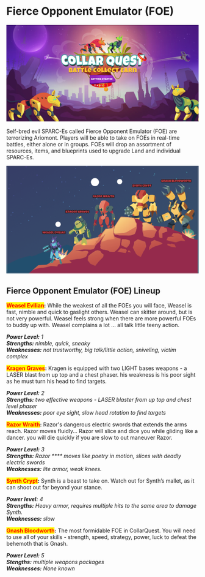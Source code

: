 # Fierce Opponent Emulator (FOE)

![CollarQuest a Metaverse Play2Earn Ecosystem](<../../../.gitbook/assets/image (1) (2).png>)

Self-bred evil SPARC-Es called Fierce Opponent Emulator (FOE) are terrorizing Ariomont. Players will be able to take on FOEs in real-time battles, either alone or in groups. FOEs will drop an assortment of resources, items, and blueprints used to upgrade Land and individual SPARC-Es.

![Fierce Opponent Emulator Lineup](../../../.gitbook/assets/FOEs.png)

## **Fierce Opponent Emulator (FOE) Lineup**

<mark style="color:red;">**Weasel Evilian**</mark>**:**  While the weakest of all the FOEs you will face, Weasel is fast, nimble and quick to gaslight others.  Weasel can skitter around, but is not very powerful.  Weasel feels strong when there are more powerful FOEs to buddy up with.  Weasel complains a lot … all talk little teeny action.

_**Power Level:** 1_\
_**Strengths:** nimble, quick, sneaky_\
_**Weaknesses:** not trustworthy, big talk/little action, sniveling, victim complex_



<mark style="color:red;">**Kragen Graves**</mark>**:** Kragen is equipped with two LIGHT bases weapons  -  a LASER blast from up top and a chest phaser. his weakness is his poor sight as he must turn his head to find targets.&#x20;

_**Power Level:** 2_\
_**Strengths:** two effective weapons - LASER blaster from up top and chest level phaser_\
_**Weaknesses:** poor eye sight, slow head rotation to find targets_



<mark style="color:red;">**Razor Wraith**</mark>**:** Razor's dangerous electric swords that extends the arms reach.  Razor moves fluidly… Razor will slice and dice you while gliding like a dancer.  you will die quickly if you are slow to out maneuver Razor.

_**Power Level:** 3_\
_**Strengths:** Razor **** moves like poetry in motion, slices with deadly electric swords_\
_**Weaknesses:**  lite armor, weak knees._



<mark style="color:red;">**Synth Crypt**</mark>**:**  Synth is a beast to take on.  Watch out for Synth’s mallet, as it can shoot out far beyond your stance.

_**Power level:** 4_\
_**Strengths:** Heavy armor, requires multiple hits to the same area to damage Synth._\
_**Weaknesses:**  slow_



<mark style="color:red;">**Gnash Bloodworth**</mark>**:**  The most formidable FOE in CollarQuest.  You will need to use all of your skills - strength, speed, strategy, power, luck to defeat the behemoth that is Gnash.  &#x20;

_**Power Level:** 5_\
_**Stengths:**  multiple weapons packages_\
_**Weaknesses:** None known_
